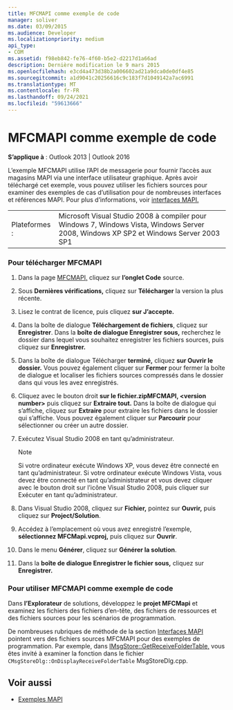 ```yaml
---
title: MFCMAPI comme exemple de code
manager: soliver
ms.date: 03/09/2015
ms.audience: Developer
ms.localizationpriority: medium
api_type:
- COM
ms.assetid: f98eb842-fe76-4f60-b5e2-d2217d1a66ad
description: Dernière modification le 9 mars 2015
ms.openlocfilehash: e3cd4a473d38b2a006602ad21a9dca0de0df4e85
ms.sourcegitcommit: a1d9041c20256616c9c183f7d1049142a7ac6991
ms.translationtype: MT
ms.contentlocale: fr-FR
ms.lasthandoff: 09/24/2021
ms.locfileid: "59613666"
---
```

# <a name="mfcmapi-as-a-code-sample"></a>MFCMAPI comme exemple de code
 
**S’applique à** : Outlook 2013 | Outlook 2016 
  
L’exemple MFCMAPI utilise l’API de messagerie pour fournir l’accès aux magasins MAPI via une interface utilisateur graphique. Après avoir téléchargé cet exemple, vous pouvez utiliser les fichiers sources pour examiner des exemples de cas d’utilisation pour de nombreuses interfaces et références MAPI. Pour plus d’informations, voir [interfaces MAPI.](mapi-interfaces.md)
  
|||
|:-----|:-----|
|Plateformes :  <br/> |Microsoft Visual Studio 2008 à compiler pour Windows 7, Windows Vista, Windows Server 2008, Windows XP SP2 et Windows Server 2003 SP1  <br/> |
   
### <a name="to-download-mfcmapi"></a>Pour télécharger MFCMAPI
  
1. Dans la page [MFCMAPI,](https://codeplex.com/MFCMAPI) cliquez sur **l’onglet Code** source. 
    
2. Sous **Dernières vérifications,** cliquez sur **Télécharger** la version la plus récente. 
    
3. Lisez le contrat de licence, puis cliquez **sur J’accepte.**
    
4. Dans la boîte de dialogue **Téléchargement de fichiers**, cliquez sur **Enregistrer**. Dans la **boîte de dialogue Enregistrer sous,** recherchez le dossier dans lequel vous souhaitez enregistrer les fichiers sources, puis cliquez sur **Enregistrer.**
    
5. Dans la boîte de dialogue Télécharger **terminé,** cliquez **sur Ouvrir le dossier.** Vous pouvez également cliquer sur **Fermer** pour fermer la boîte de dialogue et localiser les fichiers sources compressés dans le dossier dans qui vous les avez enregistrés. 
    
6. Cliquez avec le bouton droit **sur le fichier.zipMFCMAPI, \<version number\>** puis cliquez sur **Extraire tout.** Dans la boîte de dialogue qui s’affiche, cliquez sur **Extraire** pour extraire les fichiers dans le dossier qui s’affiche. Vous pouvez également cliquer sur **Parcourir** pour sélectionner ou créer un autre dossier. 
    
7. Exécutez Visual Studio 2008 en tant qu’administrateur.
    
   > [!NOTE]
   > Si votre ordinateur exécute Windows XP, vous devez être connecté en tant qu’administrateur. Si votre ordinateur exécute Windows Vista, vous devez être connecté en tant qu’administrateur et vous devez cliquer avec le bouton droit sur l’icône Visual Studio 2008, puis cliquer sur Exécuter en tant qu’administrateur. 
  
8. Dans Visual Studio 2008, cliquez sur **Fichier,** pointez sur **Ouvrir,** puis cliquez sur **Project/Solution**.
    
9. Accédez à l’emplacement où vous avez enregistré l’exemple, **sélectionnez MFCMapi.vcproj,** puis cliquez sur **Ouvrir**.
    
10. Dans le menu **Générer**, cliquez sur **Générer la solution**.
    
11. Dans la **boîte de dialogue Enregistrer le fichier sous,** cliquez sur **Enregistrer.**
    
### <a name="to-use-mfcmapi-as-a-code-sample"></a>Pour utiliser MFCMAPI comme exemple de code
  
Dans **l’Explorateur** de solutions, développez le **projet MFCMapi** et  examinez les fichiers des fichiers d’en-tête, des fichiers de ressources et des fichiers sources pour les scénarios de programmation.   
  
De nombreuses rubriques de méthode de la section [Interfaces MAPI](mapi-interfaces.md) pointent vers des fichiers sources MFCMAPI pour des exemples de programmation. Par exemple, dans [IMsgStore::GetReceiveFolderTable,](imsgstore-getreceivefoldertable.md) vous êtes invité à examiner la fonction dans le fichier  `CMsgStoreDlg::OnDisplayReceiveFolderTable` MsgStoreDlg.cpp. 
  
## <a name="see-also"></a>Voir aussi

- [Exemples MAPI](mapi-samples.md)

